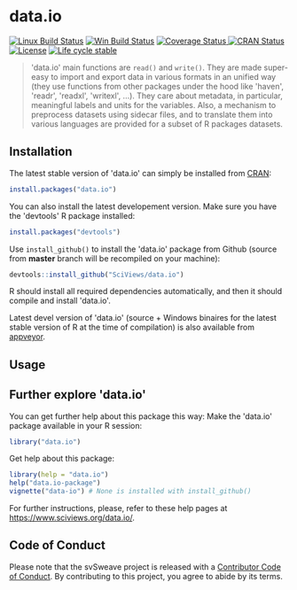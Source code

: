 
# data.io

<!-- badges: start -->
[![Linux Build Status](https://travis-ci.com/SciViews/data.io.svg )](https://travis-ci.com/SciViews/data.io)
[![Win Build Status](https://ci.appveyor.com/api/projects/status/github/SciViews/data.io?branch=master&svg=true)](http://ci.appveyor.com/project/phgrosjean/data-io)
[![Coverage Status](https://img.shields.io/codecov/c/github/SciViews/data.io/master.svg)
](https://codecov.io/github/SciViews/data.io?branch=master)
[![CRAN Status](http://www.r-pkg.org/badges/version/data.io)](http://cran.r-project.org/package=data.io)
[![License](https://img.shields.io/badge/license-GPL-blue.svg)](http://www.gnu.org/licenses/gpl-2.0.html)
[![Life
cycle stable](https://img.shields.io/badge/lifecycle-stable-brightgreen.svg)](https://www.tidyverse.org/lifecycle/#stable)
<!-- badges: end -->

> 'data.io' main functions are `read()` and `write()`. They are made super-easy to import and export data in various formats in an unified way (they use functions from other packages under the hood like 'haven', 'readr', 'readxl', 'writexl', ...). They care about metadata, in particular, meaningful labels and units for the variables. Also, a mechanism to preprocess datasets using sidecar files, and to translate them into various languages are provided for a subset of R packages datasets.

## Installation

The latest stable version of 'data.io' can simply be installed from [CRAN](http://cran.r-project.org):

```r
install.packages("data.io")
```

You can also install the latest developement version. Make sure you have the 'devtools' R package installed:

```r
install.packages("devtools")
```

Use `install_github()` to install the 'data.io' package from Github (source from **master** branch will be recompiled on your machine):

```r
devtools::install_github("SciViews/data.io")
```

R should install all required dependencies automatically, and then it should compile and install 'data.io'.

Latest devel version of 'data.io' (source + Windows binaires for the latest stable version of R at the time of compilation) is also available from [appveyor](https://ci.appveyor.com/project/phgrosjean/data.io/build/artifacts).

## Usage

## Further explore 'data.io'

You can get further help about this package this way: Make the 'data.io' package available in your R session:

```r
library("data.io")
```

Get help about this package:

```r
library(help = "data.io")
help("data.io-package")
vignette("data-io") # None is installed with install_github()
```

For further instructions, please, refer to these help pages at https://www.sciviews.org/data.io/.

## Code of Conduct

Please note that the svSweave project is released with a [Contributor Code of Conduct](https://contributor-covenant.org/version/2/0/CODE_OF_CONDUCT.html). By contributing to this project, you agree to abide by its terms.

